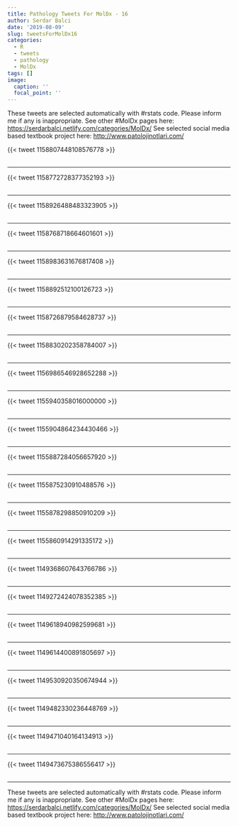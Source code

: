 ```yaml
---
title: Pathology Tweets For MolDx - 16
author: Serdar Balci
date: '2019-08-09'
slug: tweetsForMolDx16
categories:
  - R
  - tweets
  - pathology
  - MolDx
tags: []
image:
  caption: ''
  focal_point: ''
---
```



These tweets are selected automatically with #rstats code. Please inform me if any is inappropriate.
See other #MolDx pages here: https://serdarbalci.netlify.com/categories/MolDx/ 
See selected social media based textbook project here: http://www.patolojinotlari.com/

{{< tweet 1158807448108576778 >}}
<br>
<br>
<hr>
{{< tweet 1158772728377352193 >}}
<br>
<br>
<hr>
{{< tweet 1158926488483323905 >}}
<br>
<br>
<hr>
{{< tweet 1158768718664601601 >}}
<br>
<br>
<hr>
{{< tweet 1158983631676817408 >}}
<br>
<br>
<hr>
{{< tweet 1158892512100126723 >}}
<br>
<br>
<hr>
{{< tweet 1158726879584628737 >}}
<br>
<br>
<hr>
{{< tweet 1158830202358784007 >}}
<br>
<br>
<hr>
{{< tweet 1156986546928652288 >}}
<br>
<br>
<hr>
{{< tweet 1155940358016000000 >}}
<br>
<br>
<hr>
{{< tweet 1155904864234430466 >}}
<br>
<br>
<hr>
{{< tweet 1155887284056657920 >}}
<br>
<br>
<hr>
{{< tweet 1155875230910488576 >}}
<br>
<br>
<hr>
{{< tweet 1155878298850910209 >}}
<br>
<br>
<hr>
{{< tweet 1155860914291335172 >}}
<br>
<br>
<hr>
{{< tweet 1149368607643766786 >}}
<br>
<br>
<hr>
{{< tweet 1149272424078352385 >}}
<br>
<br>
<hr>
{{< tweet 1149618940982599681 >}}
<br>
<br>
<hr>
{{< tweet 1149614400891805697 >}}
<br>
<br>
<hr>
{{< tweet 1149530920350674944 >}}
<br>
<br>
<hr>
{{< tweet 1149482330236448769 >}}
<br>
<br>
<hr>
{{< tweet 1149471040164134913 >}}
<br>
<br>
<hr>
{{< tweet 1149473675386556417 >}}
<br>
<br>
<hr>


These tweets are selected automatically with #rstats code. Please inform me if any is inappropriate.
See other #MolDx pages here: https://serdarbalci.netlify.com/categories/MolDx/ 
See selected social media based textbook project here: http://www.patolojinotlari.com/
